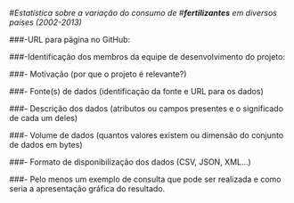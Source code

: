 #_Estatística sobre a variação do consumo de_
#_**fertilizantes** em diversos países (2002-2013)_


###-URL para página no GitHub:

###-Identificação dos membros da equipe de desenvolvimento do projeto:

###- Motivação (por que o projeto é relevante?)

###- Fonte(s) de dados (identificação da fonte e URL para os dados)

###- Descrição dos dados (atributos ou campos presentes e o significado de cada um deles)

###- Volume de dados (quantos valores existem ou dimensão do conjunto de dados em bytes)

###- Formato de disponibilização dos dados (CSV, JSON, XML...)

###- Pelo menos um exemplo de consulta que pode ser realizada e como seria a apresentação gráfica do resultado.
